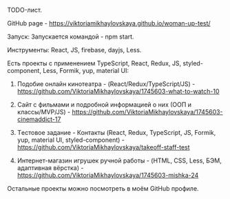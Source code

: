 TODO-лист.

GitHub page - https://viktoriamikhaylovskaya.github.io/woman-up-test/

Запуск:
Запускается командой - npm start. 

Инструменты: React, JS, firebase, dayjs, Less.

Есть проекты с применением TypeScript, React, Redux, JS, styled-component, Less, Formik, yup, material UI:

1. Подобие онлайн кинотеатра - (React/Redux/TypeScript/JS) - 
   https://github.com/ViktoriaMikhaylovskaya/1745603-what-to-watch-10

2. Сайт с фильмами и подробной информацией о них (ООП и классы/MVP/JS) -
   https://github.com/ViktoriaMikhaylovskaya/1745603-cinemaddict-17

3. Tестовое задание - Контакты (React, Redux, TypeScript, JS, Formik, yup, material UI, styled-component) - 
   https://github.com/ViktoriaMikhaylovskaya/takeoff-staff-test

4. Интернет-магазин игрушек ручной работы - (HTML, CSS, Less, БЭМ, aдаптивная вёрстка) - 
   https://github.com/ViktoriaMikhaylovskaya/1745603-mishka-24

Остальные проекты можно посмотреть в моём GitHub профиле.
